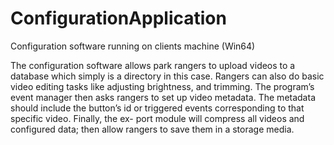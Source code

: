 # ConfigurationApplication
Configuration software running on clients machine (Win64)

The configuration software allows park rangers to upload videos to a database which simply is a directory in
this case. Rangers can also do basic video editing tasks like adjusting brightness, and trimming. The program’s event manager then asks rangers to set up video metadata. The metadata
should include the button’s id or triggered events corresponding to that specific video. Finally, the ex-
port module will compress all videos and configured data; then allow rangers to save them in a storage
media.
